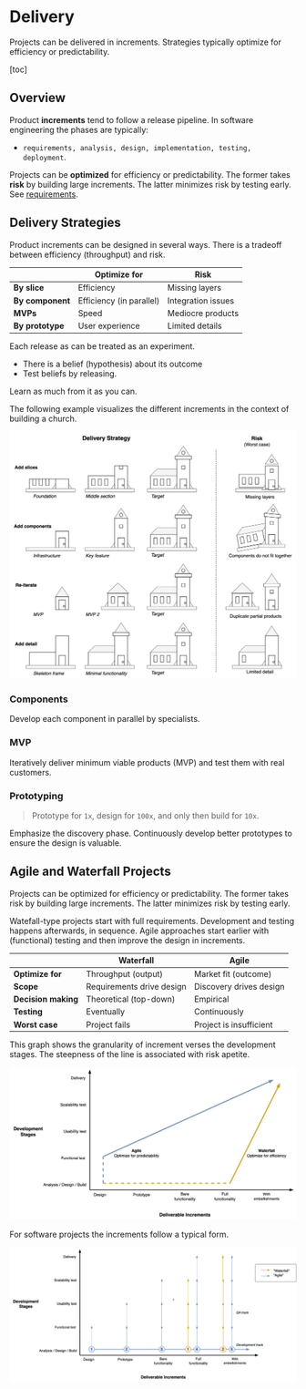 # Delivery

Projects can be delivered in increments. Strategies typically optimize for efficiency or predictability.

[toc]

## Overview

Product **increments** tend to follow a release pipeline. In software engineering the phases are typically: 

- `requirements, analysis, design, implementation, testing, deployment`. 

Projects can be **optimized** for efficiency or predictability. The former takes **risk** by building large increments. The latter minimizes risk by testing early. See [requirements](project-requirements.md).



## Delivery Strategies

Product increments can be designed in several ways. There is a tradeoff between efficiency (throughput) and risk.

|                  | Optimize for             | Risk               |
| ---------------- | ------------------------ | ------------------ |
| **By slice**     | Efficiency               | Missing layers     |
| **By component** | Efficiency (in parallel) | Integration issues |
| **MVPs**         | Speed                    | Mediocre products  |
| **By prototype** | User experience          | Limited details    |



Each release as can be treated as an experiment.

- There is a belief (hypothesis) about its outcome
- Test beliefs by releasing.

Learn as much from it as you can.



The following example visualizes the different increments in the context of building a church.

![product-increments](../img/product-increments.png)



### Components

Develop each component in parallel by specialists.



### MVP

Iteratively deliver minimum viable products (MVP) and test them with real customers.



### Prototyping

>  Prototype for `1x`, design for `100x`, and only then build for `10x`.

Emphasize the discovery phase. Continuously develop better prototypes to ensure the design is valuable.



## Agile and Waterfall Projects

Projects can be optimized for efficiency or predictability. The former takes risk by building large increments. The latter minimizes risk by testing early.

Watefall-type projects start with full requirements. Development and testing happens afterwards, in sequence. Agile approaches start earlier with (functional) testing and then improve the design in increments.

|                     | Waterfall                 | Agile                   |
| ------------------- | ------------------------- | ----------------------- |
| **Optimize for**    | Throughput (output)       | Market fit (outcome)    |
| **Scope**           | Requirements drive design | Discovery drives design |
| **Decision making** | Theoretical (top-down)    | Empirical               |
| **Testing**         | Eventually                | Continuously            |
| **Worst case**      | Project fails             | Project is insufficient |

This graph shows the granularity of increment verses the development stages. The steepness of the line is associated with risk apetite.

![project-increments-method](../img/project-increments-method.png)

For software projects the increments follow a typical form.



![project-increments-iterations](../img/project-increments-iterations.png)

